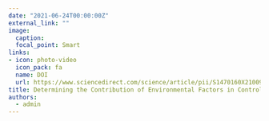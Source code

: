 ```yaml
---
date: "2021-06-24T00:00:00Z"
external_link: ""
image:
  caption: 
  focal_point: Smart
links:
- icon: photo-video
  icon_pack: fa
  name: DOI
  url: https://www.sciencedirect.com/science/article/pii/S1470160X21009523?via%3Dihub
title: Determining the Contribution of Environmental Factors in Controlling Dust Pollution Using Game Theory
authors: 
  - admin
---
```

